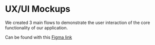 # UX/UI Mockups

We created 3 main flows to demonstrate the user interaction of the core functionality of our application.

Can be found with this [Figma link](https://www.figma.com/design/zPQ9ZNO3VoOn4QjEbwq8Hz/C01?node-id=0-1&t=dlHH5gecxejBJuGN-1)
